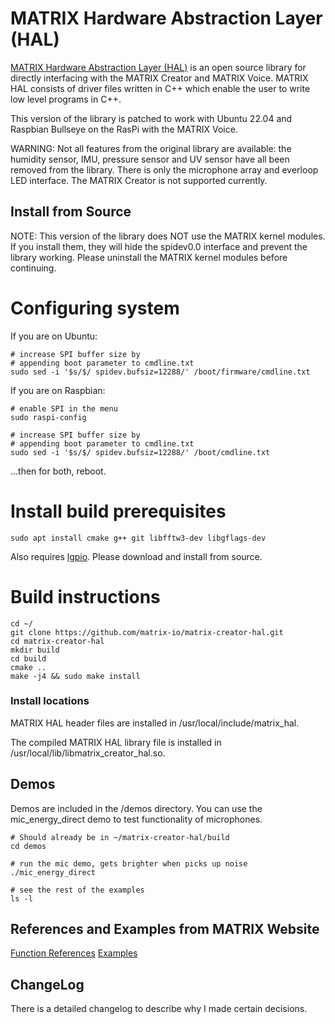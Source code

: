 # MATRIX Hardware Abstraction Layer (HAL)

[MATRIX Hardware Abstraction Layer (HAL)](https://matrix-io.github.io/matrix-documentation/matrix-hal/overview/) is an open source library for directly interfacing with the MATRIX Creator and MATRIX Voice. MATRIX HAL consists of driver files written in C++ which enable the user to write low level programs in C++.

This version of the library is patched to work with Ubuntu 22.04 and Raspbian Bullseye on the RasPi with the MATRIX Voice. 

WARNING: Not all features from the original library are available: the humidity sensor, IMU, pressure sensor and UV sensor have all been removed from the library. There is only the microphone array and everloop LED interface. The MATRIX Creator is not supported currently. 

## Install from Source

NOTE: This version of the library does NOT use the MATRIX kernel modules. If you install them, they will hide the spidev0.0 interface and prevent the library working. Please uninstall the MATRIX kernel modules before continuing.

# Configuring system

If you are on Ubuntu:
```
# increase SPI buffer size by
# appending boot parameter to cmdline.txt
sudo sed -i '$s/$/ spidev.bufsiz=12288/' /boot/firmware/cmdline.txt
```

If you are on Raspbian:
```
# enable SPI in the menu
sudo raspi-config

# increase SPI buffer size by
# appending boot parameter to cmdline.txt
sudo sed -i '$s/$/ spidev.bufsiz=12288/' /boot/cmdline.txt
```

...then for both, reboot.


# Install build prerequisites

```
sudo apt install cmake g++ git libfftw3-dev libgflags-dev 
```

Also requires [lgpio](http://abyz.me.uk/lg/lgpio.html). 
Please download and install from source.


# Build instructions

```
cd ~/
git clone https://github.com/matrix-io/matrix-creator-hal.git
cd matrix-creator-hal
mkdir build
cd build
cmake ..
make -j4 && sudo make install
```

### Install locations

MATRIX HAL header files are installed in /usr/local/include/matrix_hal.

The compiled MATRIX HAL library file is installed in /usr/local/lib/libmatrix_creator_hal.so.


## Demos

Demos are included in the /demos directory. You can use the 
mic_energy_direct demo to test functionality of microphones.

```
# Should already be in ~/matrix-creator-hal/build
cd demos

# run the mic demo, gets brighter when picks up noise
./mic_energy_direct

# see the rest of the examples
ls -l
```

## References and Examples from MATRIX Website

[Function References](https://matrix-io.github.io/matrix-documentation/matrix-hal/reference/)
[Examples](https://matrix-io.github.io/matrix-documentation/matrix-hal/examples/)

## ChangeLog

There is a detailed changelog to describe why I made certain decisions.
